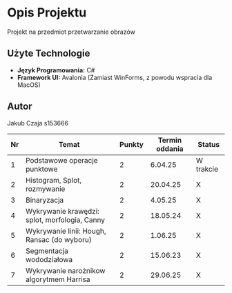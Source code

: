 # Opis Projektu

Projekt na przedmiot przetwarzanie obrazów

## Użyte Technologie

-   **Język Programowania:** C#
-   **Framework UI:** Avalonia (Zamiast WinForms, z powodu wspracia dla MacOS)

## Autor

Jakub Czaja s153666

| Nr  | Temat                                         | Punkty | Termin oddania | Status    |
| --- | --------------------------------------------- | ------ | -------------- | --------- |
| 1   | Podstawowe operacje punktowe                  | 2      | 6.04.25        | W trakcie |
| 2   | Histogram, Splot, rozmywanie                  | 2      | 20.04.25       | X         |
| 3   | Binaryzacja                                   | 2      | 4.05.25        | X         |
| 4   | Wykrywanie krawędzi: splot, morfologia, Canny | 2      | 18.05.24       | X         |
| 5   | Wykrywanie linii: Hough, Ransac (do wyboru)   | 2      | 1.06.25        | X         |
| 6   | Segmentacja wododziałowa                      | 2      | 15.06.23       | X         |
| 7   | Wykrywanie narożnikow algorytmem Harrisa      | 2      | 29.06.25       | X         |
